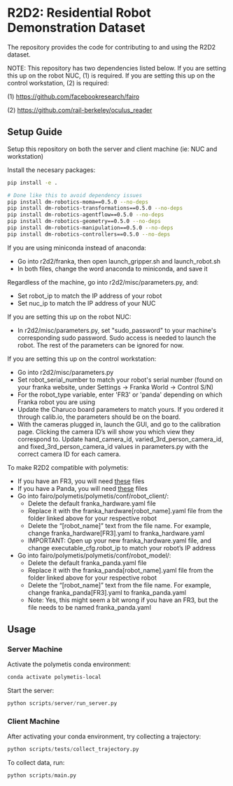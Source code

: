 # R2D2: Residential Robot Demonstration Dataset

The repository provides the code for contributing to and using the R2D2 dataset.

NOTE: This repository has two dependencies listed below. If you are setting this up on the robot NUC, (1) is required. If you are setting this up on the control workstation, (2) is required:

(1) https://github.com/facebookresearch/fairo

(2) https://github.com/rail-berkeley/oculus_reader

## Setup Guide
Setup this repository on both the server and client machine (ie: NUC and workstation)

Install the necesary packages:

```bash
pip install -e .

# Done like this to avoid dependency issues
pip install dm-robotics-moma==0.5.0 --no-deps
pip install dm-robotics-transformations==0.5.0 --no-deps
pip install dm-robotics-agentflow==0.5.0 --no-deps
pip install dm-robotics-geometry==0.5.0 --no-deps
pip install dm-robotics-manipulation==0.5.0 --no-deps
pip install dm-robotics-controllers==0.5.0 --no-deps
```

If you are using miniconda instead of anaconda:
- Go into r2d2/franka, then open launch_gripper.sh and launch_robot.sh
- In both files, change the word anaconda to miniconda, and save it

Regardless of the machine, go into r2d2/misc/parameters.py, and:
- Set robot_ip to match the IP address of your robot
- Set nuc_ip to match the IP address of your NUC

If you are setting this up on the robot NUC:
- In r2d2/misc/parameters.py, set "sudo_password" to your machine's corresponding sudo password. Sudo access is needed to launch the robot. The rest of the parameters can be ignored for now.

If you are setting this up on the control workstation:
- Go into r2d2/misc/parameters.py
- Set robot_serial_number to match your robot's serial number (found on your franka website, under Settings -> Franka World -> Control S/N)
- For the robot_type variable, enter 'FR3' or 'panda' depending on which Franka robot you are using 
- Update the Charuco board parameters to match yours. If you ordered it through calib.io, the parameters should be on the board.
- With the cameras plugged in, launch the GUI, and go to the calibration page. Clicking the camera ID’s will show you which view they correspond to. Update hand_camera_id, varied_3rd_person_camera_id, and fixed_3rd_person_camera_id values in parameters.py with the correct camera ID for each camera.

To make R2D2 compatible with polymetis:
- If you have an FR3, you will need [these](https://drive.google.com/drive/folders/178-MJTAVV0m5_RDs2ScUNcYameGDA0Eg?usp=sharing) files
- If you have a Panda, you will need [these](https://drive.google.com/drive/folders/1wXTQQbFKjd9ed3yKxB4td9GzA_XrR7Xk?usp=sharing) files
- Go into fairo/polymetis/polymetis/conf/robot_client/:
  - Delete the default franka_hardware.yaml file
  - Replace it with the franka_hardware[robot_name].yaml file from the folder linked above for your respective robot
  - Delete the “[robot_name]” text from the file name. For example, change franka_hardware[FR3].yaml to  franka_hardware.yaml
  - IMPORTANT: Open up your new franka_hardware.yaml file, and change executable_cfg.robot_ip to match your robot’s IP address
- Go into fairo/polymetis/polymetis/conf/robot_model/:
  - Delete the default franka_panda.yaml file
  - Replace it with the franka_panda[robot_name].yaml file from the folder linked above for your respective robot
  - Delete the “[robot_name]” text from the file name. For example, change franka_panda[FR3].yaml to  franka_panda.yaml
  - Note: Yes, this might seem a bit wrong if you have an FR3, but the file needs to be named franka_panda.yaml

## Usage

### Server Machine
Activate the polymetis conda environment:

```bash
conda activate polymetis-local
```

Start the server:

```python
python scripts/server/run_server.py
```

### Client Machine
After activating your conda environment, try collecting a trajectory:

```python
python scripts/tests/collect_trajectory.py
```

To collect data, run:
```python
python scripts/main.py
```
